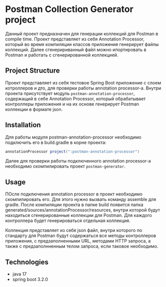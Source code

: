 # Postman Collection Generator project

Данный проект предназначен для генерации коллекций для Postman в compile time.
Проект представляет из себя Annotation Processor, который во время компиляции классов приложения генерирует файлы коллекций.
Далее сгенеририванный файл можно ипортировать в Postman и работать с сгенерированной коллекцией.

## Project Structure
Проект представляет из себя тестовое Spring Boot приложение с слоем котроллеров и дто, для проверки работы annotation processor-а.
Внутри проекта присутствует модуль ```postman-annotation-processor```, содержащий в себе Annotation Processor,
который обрабатывает контроллеры приложения и на их основе генерирует Postman коллекции в формате json.

## Installation
Для работы модуля postman-annotation-processor необходимо подключить его в build.gradle в корне проекта:
```groovy
annotationProcessor project(":postman-annotation-processor")
```
Далее для проверки работы подключенного annotation processor-а необходимо скомпилировать проект ```postman-generator```.

## Usage
ПОсле подключения annotation processor в проект необходимо скомпилировать его. Для этого нужно вызвать команду 
assemble для gradle. После компиляции проекта в папке build появится папка generated/sources/annotationProcessor/resources, 
внутри которой будут находиться сгенерированные коллекции для Postman. Для каждого контроллера будет генерироваться 
отдельная коллекция.

Коллекция представляет из себя json файл, внутри которого по стандарту для Postman будут содержаться все методы 
контроллеров приложения, с предзаполненными URL, методами HTTP запроса, а также с предзаполнненным телом запроса, 
если таковое необходимо.

## Technologies

* java 17
* spring boot 3.2.0